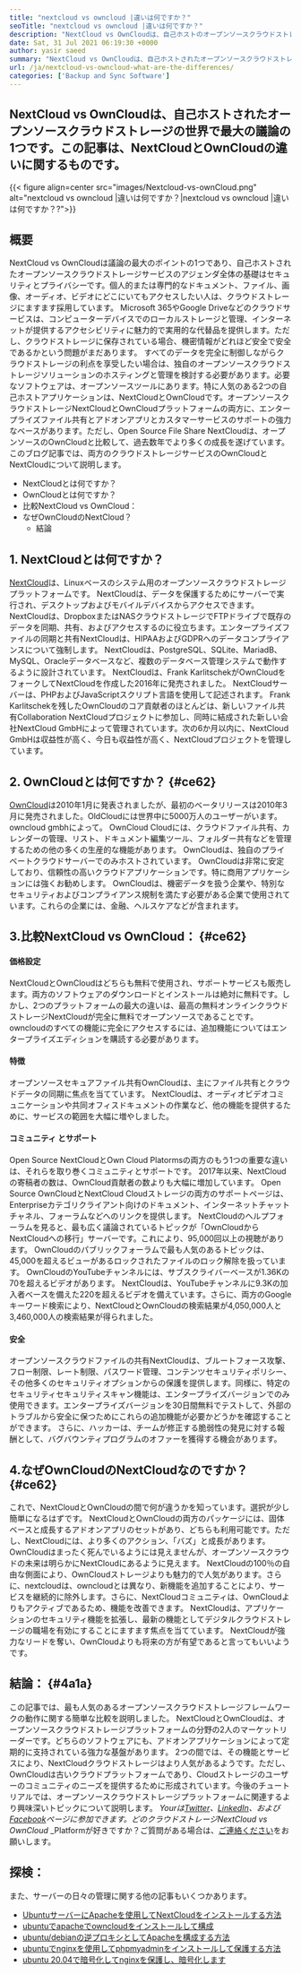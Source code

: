 ```yaml
---
title: "nextcloud vs owncloud |違いは何ですか？" 
seoTitle: "nextcloud vs owncloud |違いは何ですか？" 
description: "NextCloud vs OwnCloudは、自己ホストのオープンソースクラウドストレージの世界で最大の議論の1つです。この記事は、NextCloudとOwnCloudについてです。" 
date: Sat, 31 Jul 2021 06:19:30 +0000
author: yasir saeed
summary: "NextCloud vs OwnCloudは、自己ホストされたオープンソースクラウドストレージの世界で最大の議論の1つです。この記事は、NextCloudとOwnCloudの違いに関するものです。" 
url: /ja/nextcloud-vs-owncloud-what-are-the-differences/
categories: ['Backup and Sync Software']
---
```


## NextCloud vs OwnCloudは、自己ホストされたオープンソースクラウドストレージの世界で最大の議論の1つです。この記事は、NextCloudとOwnCloudの違いに関するものです。

{{< figure align=center src="images/Nextcloud-vs-ownCloud.png" alt="nextcloud vs owncloud |違いは何ですか？|nextcloud vs owncloud |違いは何ですか？?">}}


##  **概要**  
NextCloud vs OwnCloudは議論の最大のポイントの1つであり、自己ホストされたオープンソースクラウドストレージサービスのアジェンダ全体の基礎はセキュリティとプライバシーです。個人的または専門的なドキュメント、ファイル、画像、オーディオ、ビデオにどこにいてもアクセスしたい人は、クラウドストレージにますます採用しています。 Microsoft 365やGoogle Driveなどのクラウドサービスは、コンピューターデバイスでのローカルストレージと管理、インターネットが提供するアクセシビリティに魅力的で実用的な代替品を提供します。ただし、クラウドストレージに保存されている場合、機密情報がどれほど安全で安全であるかという問題がまだあります。
すべてのデータを完全に制御しながらクラウドストレージの利点を享受したい場合は、独自のオープンソースクラウドストレージソリューションのホスティングと管理を検討する必要があります。必要なソフトウェアは、オープンソースツールにあります。特に人気のある2つの自己ホストアプリケーションは、NextCloudとOwnCloudです。オープンソースクラウドストレージNextCloudとOwnCloudプラットフォームの両方に、エンタープライズファイル共有とアドオンアプリとカスタマーサービスのサポートの強力なベースがあります。ただし、Open Source File Share NextCloudは、オープンソースのOwnCloudと比較して、過去数年でより多くの成長を遂げています。このブログ記事では、両方のクラウドストレージサービスのOwnCloudとNextCloudについて説明します。
  * NextCloudとは何ですか？
  * OwnCloudとは何ですか？
* 比較NextCloud vs OwnCloud：
* なぜOwnCloudのNextCloud？
  * 結論

## 1. NextCloudとは何ですか？
[NextCloud][1]は、Linuxベースのシステム用のオープンソースクラウドストレージプラットフォームです。 NextCloudは、データを保護するためにサーバーで実行され、デスクトップおよびモバイルデバイスからアクセスできます。 NextCloudは、DropboxまたはNASクラウドストレージでFTPドライブで既存のデータを同期、共有、およびアクセスするのに役立ちます。エンタープライズファイルの同期と共有NextCloudは、HIPAAおよびGDPRへのデータコンプライアンスについて強制します。 NextCloudは、PostgreSQL、SQLite、MariadB、MySQL、Oracleデータベースなど、複数のデータベース管理システムで動作するように設計されています。
NextCloudは、Frank KarlitschekがOwnCloudをフォークしてNextCloudを作成した2016年に発売されました。 NextCloudサーバーは、PHPおよびJavaScriptスクリプト言語を使用して記述されます。 Frank Karlitschekを残したOwnCloudのコア貢献者のほとんどは、新しいファイル共有Collaboration NextCloudプロジェクトに参加し、同時に結成された新しい会社NextCloud GmbHによって管理されています。次の6か月以内に、NextCloud GmbHは収益性が高く、今日も収益性が高く、NextCloudプロジェクトを管理しています。

## 2. OwnCloudとは何ですか？ {#ce62}

[OwnCloud][2]は2010年1月に発表されましたが、最初のベータリリースは2010年3月に発売されました。OldCloudには世界中に5000万人のユーザーがいます。 owncloud gmbhによって。 OwnCloud Cloudには、クラウドファイル共有、カレンダーの管理、リスト、ドキュメント編集ツール、フォルダー共有などを管理するための他の多くの生産的な機能があります。 OwnCloudは、独自のプライベートクラウドサーバーでのみホストされています。
OwnCloudは非常に安定しており、信頼性の高いクラウドアプリケーションです。特に商用アプリケーションには強くお勧めします。 OwnCloudは、機密データを扱う企業や、特別なセキュリティおよびコンプライアンス規制を満たす必要がある企業で使用されています。これらの企業には、金融、ヘルスケアなどが含まれます。

## 3.比較NextCloud vs OwnCloud： {#ce62}


####  **価格設定**  
NextCloudとOwnCloudはどちらも無料で使用され、サポートサービスも販売します。両方のソフトウェアのダウンロードとインストールは絶対に無料です。しかし、2つのプラットフォームの最大の違いは、最高の無料オンラインクラウドストレージNextCloudが完全に無料でオープンソースであることです。 owncloudのすべての機能に完全にアクセスするには、追加機能についてはエンタープライズエディションを購読する必要があります。

####  **特徴**  
オープンソースセキュアファイル共有OwnCloudは、主にファイル共有とクラウドデータの同期に焦点を当てています。 NextCloudは、オーディオビデオコミュニケーションや共同オフィスドキュメントの作業など、他の機能を提供するために、サービスの範囲を大幅に増やしました。

####  **コミュニティ**  とサポート
Open Source NextCloudとOwn Cloud Platormsの両方のもう1つの重要な違いは、それらを取り巻くコミュニティとサポートです。 2017年以来、NextCloudの寄稿者の数は、OwnCloud貢献者の数よりも大幅に増加しています。 Open Source OwnCloudとNextCloud Cloudストレージの両方のサポートページは、Enterpriseカテゴリクライアント向けのドキュメント、インターネットチャットチャネル、フォーラムなどへのリンクを提供します。
NextCloudのヘルプフォーラムを見ると、最も広く議論されているトピックが「OwnCloudからNextCloudへの移行」サーバーです。これにより、95,000回以上の視聴があります。 OwnCloudのパブリックフォーラムで最も人気のあるトピックは、45,000を超えるビューがあるロックされたファイルのロック解除を扱っています。 OwnCloudのYouTubeチャンネルには、サブスクライバーベースが1.36Kの70を超えるビデオがあります。 NextCloudは、YouTubeチャンネルに9.3Kの加入者ベースを備えた220を超えるビデオを備えています。さらに、両方のGoogleキーワード検索により、NextCloudとOwnCloudの検索結果が4,050,000人と3,460,000人の検索結果が得られました。

####  **安全**  
オープンソースクラウドファイルの共有NextCloudは、ブルートフォース攻撃、フロー制限、レート制限、パスワード管理、コンテンツセキュリティポリシー、その他多くのセキュリティオプションからの保護を提供します。同様に、特定のセキュリティセキュリティスキャン機能は、エンタープライズバージョンでのみ使用できます。エンタープライズバージョンを30日間無料でテストして、外部のトラブルから安全に保つためにこれらの追加機能が必要かどうかを確認することができます。
さらに、ハッカーは、チームが修正する脆弱性の発見に対する報酬として、バグバウンティプログラムのオファーを獲得する機会があります。

## 4.なぜOwnCloudのNextCloudなのですか？ {#ce62}

これで、NextCloudとOwnCloudの間で何が違うかを知っています。選択が少し簡単になるはずです。 NextCloudとOwnCloudの両方のパッケージには、固体ベースと成長するアドオンアプリのセットがあり、どちらも利用可能です。ただし、NextCloudには、より多くのアクション、「バズ」と成長があります。 OwnCloudはまったく死んでいるようには見えませんが、オープンソースクラウドの未来は明らかにNextCloudにあるように見えます。
NextCloudの100％の自由な側面により、OwnCloudストレージよりも魅力的で人気があります。さらに、nextcloudは、owncloudとは異なり、新機能を追加することにより、サービスを継続的に除外します。さらに、NextCloudコミュニティは、OwnCloudよりもアクティブであるため、機能を改善できます。 NextCloudは、アプリケーションのセキュリティ機能を拡張し、最新の機能としてデジタルクラウドストレージの職場を有効にすることにますます焦点を当てています。 NextCloudが強力なリードを奪い、OwnCloudよりも将来の方が有望であると言ってもいいようです。

## 結論： {#4a1a}

この記事では、最も人気のあるオープンソースクラウドストレージフレームワークの動作に関する簡単な比較を説明しました。 NextCloudとOwnCloudは、オープンソースクラウドストレージプラットフォームの分野の2人のマーケットリーダーです。どちらのソフトウェアにも、アドオンアプリケーションによって定期的に支持されている強力な基盤があります。 2つの間では、その機能とサービスにより、NextCloudクラウドストレージはより人気があるようです。ただし、OwnCloudは古いクラウドプラットフォームであり、Cloudストレージのユーザーのコミュニティのニーズを提供するために形成されています。今後のチュートリアルでは、オープンソースクラウドストレージプラットフォームに関連するより興味深いトピックについて説明します。
_Yourは[Twitter][3]、[LinkedIn][4]、および[Facebook][5]ページに参​​加できます。どのクラウドストレージNextCloud vs OwnCloud_ _Platformが好きですか？ご質問がある場合は、[ご連絡ください][6]をお願いします。

## 探検：
また、サーバーの日々の管理に関する他の記事もいくつかあります。
  * [UbuntuサーバーにApacheを使用してNextCloudをインストールする方法][7]
  * [ubuntuでapacheでowncloudをインストールして構成][8]
  * [ubuntu/debianの逆プロキシとしてApacheを構成する方法][9]
  * [ubuntuでnginxを使用してphpmyadminをインストールして保護する方法][10]
  * [ubuntu 20.04で暗号化してnginxを保護し、暗号化します][11]



 [1]: https://products.containerize.com/backup-and-sync/nextcloud/
 [2]: https://products.containerize.com/backup-and-sync/owncloud/
 [3]: https://twitter.com/containerize_co
 [4]: https://www.linkedin.com/company/containerize/
 [5]: http://facebook.com/containerize
 [6]: mailto:yasir.saeed@aspose.com
 [7]: https://blog.containerize.com/backup-and-sync-software/how-to-install-nextcloud-with-apache-on-ubuntu-server/
 [8]: https://blog.containerize.com/backup-and-sync-software/how-to-install-and-configure-owncloud-with-apache-on-ubuntu/
 [9]: https://blog.containerize.com/web-server-solution-stack/how-to-configure-apache-as-a-reverse-proxy-for-ubuntudebian/
 [10]: https://blog.containerize.com/web-server-solution-stack/how-to-install-and-secure-phpmyadmin-with-nginx-on-ubuntu/
 [11]: https://blog.containerize.com/web-server-solution-stack/how-to-secure-nginx-with-letsencrypt-on-ubuntu-20-04/
